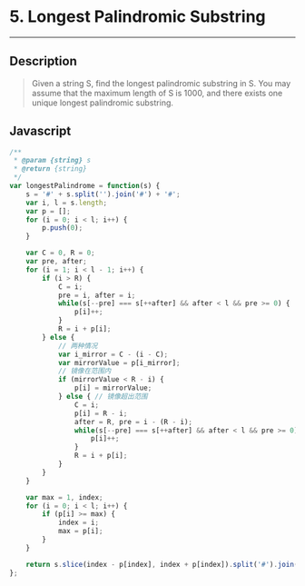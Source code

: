 # 5. Longest Palindromic Substring

---

## Description

> Given a string S, find the longest palindromic substring in S. You may assume that the maximum length of S is 1000, and there exists one unique longest palindromic substring.


## Javascript

```javascript
/**
 * @param {string} s
 * @return {string}
 */
var longestPalindrome = function(s) {
    s = '#' + s.split('').join('#') + '#';
    var i, l = s.length;
    var p = [];
    for (i = 0; i < l; i++) {
        p.push(0);
    }

    var C = 0, R = 0;
    var pre, after;
    for (i = 1; i < l - 1; i++) {
        if (i > R) {
            C = i;
            pre = i, after = i;
            while(s[--pre] === s[++after] && after < l && pre >= 0) {
                p[i]++;
            }
            R = i + p[i];
        } else {
            // 两种情况
            var i_mirror = C - (i - C);
            var mirrorValue = p[i_mirror];
            // 镜像在范围内
            if (mirrorValue < R - i) {
                p[i] = mirrorValue;
            } else { // 镜像超出范围
                C = i;
                p[i] = R - i;
                after = R, pre = i - (R - i);
                while(s[--pre] === s[++after] && after < l && pre >= 0) {
                    p[i]++;
                }
                R = i + p[i];
            }
        }
    }

    var max = 1, index;
    for (i = 0; i < l; i++) {
        if (p[i] >= max) {
            index = i;
            max = p[i];
        }
    }

    return s.slice(index - p[index], index + p[index]).split('#').join('');
};
```
